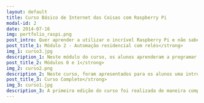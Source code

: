 ```yaml
---
layout: default
title: Curso Básico de Internet das Coisas com Raspberry Pi
modal-id: 2
date: 2014-07-16
img: portfolio_raspi.png
post_intro: Quer aprender a utilizar o incrível Raspberry Pi e não sabe por onde começar? A 4flyers, em parceria com a <a href="http://www.huinfinito.com.br/">Hu Infinito</a> estão oferecendo o Curso Básico de Internet das Coisas com Raspberry Pi para você. Atualmente o curso está sendo ministrado em módulos, o que te permite focar mais naqueles assuntos que mais te interessam. Esse projeto foi desenvolvido com muito carinho para você sair do curso totalmente habilitado a criar inúmeros projetos. Ficou curioso? Visite a página do <a href="http://www.huinfinito.com.br/80-curso-de-iot-rapsberry-pi">curso</a> e saiba mais sobre as próximas edições de cada módulo do curso! <br/><br/> 
post_title_1: Módulo 2 - Automação residencial com relés</strong>
img_1: curso3.jpg
description_1: Neste módulo do curso, os alunos aprenderam a programar em python as portas de propósito geral do Raspberry Pi 3 para serem capazes de controlar o acionamento de lâmpadas e aparelhos eletrodomésticos de casa utilizando relés.
post_title_2: Módulos 0 e 1</strong>
img_2: curso2.png
description_2: Neste curso, foram apresentados para os alunos uma introdução ao conceito de sistemas embarcados bem como uma introdução ao Raspberry Pi. Além disso, os alunos aprenderam a instalar e configurar o sistema operacional Raspbian no cartão SD do Raspberry Pi, aprenderam a utilizar o Raspberry Pi por meio de um acesso remoto bem como foram introduzidos a alguns comandos de terminal Linux que tornam a experiência de utilizar e programar o Raspberry muito mais fácil.
post_title_3: Curso Completo</strong>
img_3: curso1.jpg
description_3: A primeira edição do curso foi realizada de maneira completa. Os alunos tiveram aulas durante toda a semana e aprenderam desde os princípios básicos de sistemas embarcados até o controle das portas de propósito geral do Raspberry Pi.
---
```

